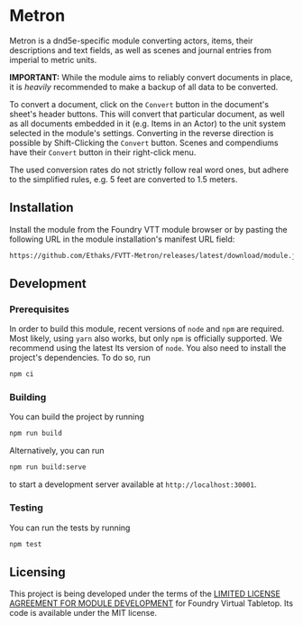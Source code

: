 <!--
SPDX-FileCopyrightText: 2022 Ethaks

SPDX-License-Identifier: MIT
-->

# Metron

Metron is a dnd5e-specific module converting actors, items, their descriptions and text fields, as well as scenes and journal entries from imperial to metric units.

**IMPORTANT:** While the module aims to reliably convert documents in place, it is _heavily_ recommended to make a backup of all data to be converted.

To convert a document, click on the `Convert` button in the document's sheet's header buttons.
This will convert that particular document, as well as all documents embedded in it (e.g. Items in an Actor) to the unit system selected in the module's settings.
Converting in the reverse direction is possible by Shift-Clicking the `Convert` button.
Scenes and compendiums have their `Convert` button in their right-click menu.

The used conversion rates do not strictly follow real word ones, but adhere to the simplified rules, e.g. 5 feet are converted to 1.5 meters.

## Installation

Install the module from the Foundry VTT module browser or by pasting the following URL in the module installation's manifest URL field:

```html
https://github.com/Ethaks/FVTT-Metron/releases/latest/download/module.json
```

## Development

### Prerequisites

In order to build this module, recent versions of `node` and `npm` are
required. Most likely, using `yarn` also works, but only `npm` is officially
supported. We recommend using the latest lts version of `node`.
You also need to install the project's dependencies. To do so, run

```bash
npm ci
```

### Building

You can build the project by running

```bash
npm run build
```

Alternatively, you can run

```bash
npm run build:serve
```

to start a development server available at `http://localhost:30001`.

### Testing

You can run the tests by running

```bash
npm test
```

## Licensing

This project is being developed under the terms of the
[LIMITED LICENSE AGREEMENT FOR MODULE DEVELOPMENT](https://foundryvtt.com/article/license/) for Foundry Virtual Tabletop.
Its code is available under the MIT license.
